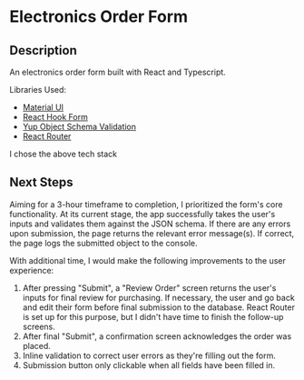 # Electronics Order Form

## Description

An electronics order form built with React and Typescript.

Libraries Used:
- [Material UI](https://mui.com/)
- [React Hook Form](https://react-hook-form.com/)
- [Yup Object Schema Validation](https://github.com/jquense/yup)
- [React Router](https://reactrouter.com/)

I chose the above tech stack 

## Next Steps

Aiming for a 3-hour timeframe to completion, I prioritized the form's core functionality. At its current stage, the app successfully takes the user's inputs and validates them against the JSON schema. If there are any errors upon submission, the page returns the relevant error message(s). If correct, the page logs the submitted object to the console.

With additional time, I would make the following improvements to the user experience:
1. After pressing "Submit", a "Review Order" screen returns the user's inputs for final review for purchasing. If necessary, the user and go back and edit their form before final submission to the database. React Router is set up for this purpose, but I didn't have time to finish the follow-up screens.
2. After final "Submit", a confirmation screen acknowledges the order was placed.
3. Inline validation to correct user errors as they're filling out the form.
4. Submission button only clickable when all fields have been filled in.


